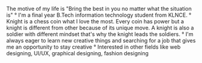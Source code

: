 The motive of my life is "Bring the best in you no matter what the situation is"
°
I'm a final year B.Tech information technology student from KLNCE.
°
Knight is a chess coin what I love the most. Every coin has power but a knight is different from other because of its unique move.
A knight is also a soldier with different mindset that's why the knight leads the soldiers.
°
I'm always eager to learn new creative things and searching for a job that gives me an opportunity to stay creative
°
Interested in other fields like web designing, UI/UX, graphical designing, fashion designing
